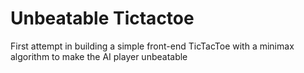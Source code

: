 # Unbeatable Tictactoe

First attempt in building a simple front-end TicTacToe with a minimax algorithm to make the AI player unbeatable
